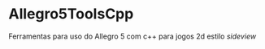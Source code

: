 Allegro5ToolsCpp
================

Ferramentas para uso do Allegro 5 com c++ para jogos 2d estilo *sideview*
